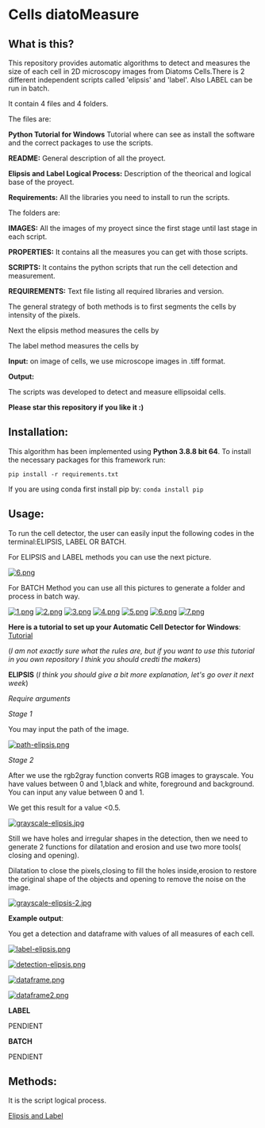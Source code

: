 # Cells diatoMeasure 

## What is this?
This repository provides automatic algorithms to detect and measures the size of each cell in 2D microscopy images from Diatoms Cells.There is 2 different independent scripts called 'elipsis' and 'label'. Also LABEL can be run in batch.  

It contain 4 files and 4 folders.

The files are:

**Python Tutorial for Windows** Tutorial where can see as install the software and the correct packages to use the scripts.

**README:** General description of all the proyect.

**Elipsis and Label Logical Process:** Description of the theorical and logical base of the proyect.

**Requirements:** All the libraries you need to install to run the scripts.

The folders are:

**IMAGES:** All the images of my proyect since the first stage until last stage in each script.

**PROPERTIES:** It contains all the measures you can get with those scripts.

**SCRIPTS:** It contains the python scripts that run the cell detection and measurement.

**REQUIREMENTS:** Text file listing all required libraries and version.

The general strategy of both methods is to first segments the cells by intensity of the pixels.

Next the elipsis method measures the cells by

The label method measures the cells by

**Input:** on image of cells, we use microscope images in .tiff format.

**Output:**

The scripts was developed to detect and measure ellipsoidal cells.

**Please star this repository if you like it :)**

## Installation:
This algorithm has been implemented using **Python 3.8.8 bit 64**. To install the necessary packages for this framework run:
```
pip install -r requirements.txt
```
If you are using conda first install pip by: ```conda install pip```


## Usage:

To run the cell detector, the user can easily input the following codes in the terminal:ELIPSIS, LABEL OR BATCH.

For ELIPSIS and LABEL methods you can use the next picture.

[![6.png](https://i.postimg.cc/xTzF6yxm/6.png)](https://postimg.cc/crdmHYN1)

For BATCH Method you can use all this pictures to generate a folder and process in batch way.

[![1.png](https://i.postimg.cc/Y24XSzwP/1.png)](https://postimg.cc/XXbKHFqK)
[![2.png](https://i.postimg.cc/x1jMX9zd/2.png)](https://postimg.cc/Mv4v42tk)
[![3.png](https://i.postimg.cc/k5b44Hf4/3.png)](https://postimg.cc/t19yvB0Q)
[![4.png](https://i.postimg.cc/CLxxD5m9/4.png)](https://postimg.cc/K4CbhGX5)
[![5.png](https://i.postimg.cc/1tS9z38C/5.png)](https://postimg.cc/VS7yG1Bn)
[![6.png](https://i.postimg.cc/xTzF6yxm/6.png)](https://postimg.cc/crdmHYN1)
[![7.png](https://i.postimg.cc/TY1T1SP6/7.png)](https://postimg.cc/XXRRDsFH)

**Here is a tutorial to set up your Automatic Cell Detector for Windows**: [Tutorial](https://github.com/Nahuel88Ar/Cells-Detection-/blob/72874b90ea4922d54d36b3e1101acefd4447c4c6/Python%20tutorial%20for%20Windows.pdf) 

(*I am not exactly sure what the rules are, but if you want to use this tutorial in you own repository I think you should credti the makers*)

**ELIPSIS**
(*I think you should give a bit more explanation, let's go over it next week*)

*Require arguments*

*Stage 1*

You may input the path of the image.

[![path-elipsis.png](https://i.postimg.cc/4NpjfRCy/path-elipsis.png)](https://postimg.cc/4mNWPMxR)

*Stage 2*

After we use the rgb2gray function converts RGB images to grayscale. You have values between 0 and 1,black and white, foreground and background.
You can input any value between 0 and 1.

We get this result for a value <0.5.

[![grayscale-elipsis.jpg](https://i.postimg.cc/L4cnd2TW/grayscale-elipsis.jpg)](https://postimg.cc/JtQ1ZwS3)

Still we have holes and irregular shapes in the detection, then we need to generate 2 functions for dilatation and erosion and use two more tools( closing and opening).

Dilatation to close the pixels,closing to fill the holes inside,erosion to restore the original shape of the objects and opening to remove the noise on the image.

[![grayscale-elipsis-2.jpg](https://i.postimg.cc/Nj4MrTch/grayscale-elipsis-2.jpg)](https://postimg.cc/MnnxCnHt)

**Example output**:

You get a detection and dataframe with values of all measures of each cell.

[![label-elipsis.png](https://i.postimg.cc/YSPt1zDP/label-elipsis.png)](https://postimg.cc/zLnmNKrw)

[![detection-elipsis.png](https://i.postimg.cc/rw8ycmtf/detection-elipsis.png)](https://postimg.cc/JG2C5RxX)

[![dataframe.png](https://i.postimg.cc/Wb7j9vfg/dataframe.png)](https://postimg.cc/sv1tXtzg)

[![dataframe2.png](https://i.postimg.cc/DzSTybfP/dataframe2.png)](https://postimg.cc/NyvVdFHK)

**LABEL**

PENDIENT

**BATCH**

PENDIENT

## Methods:

It is the script logical process.

[Elipsis and Label](https://github.com/Nahuel88Ar/Cells-Detection-/blob/a3657b42ebfb9e00c2f75c595bfc3d197ba82801/elipsis%20and%20label%20script%20logical%20process.pdf)






